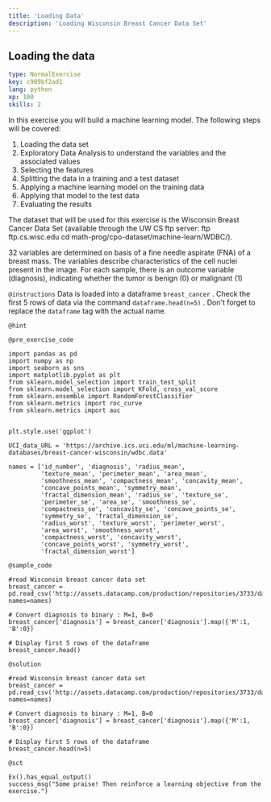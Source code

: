 ```yaml
---
title: 'Loading Data'
description: 'Loading Wisconsin Breast Cancer Data Set'
---
```


## Loading the data

```yaml
type: NormalExercise
key: c909bf2ad1
lang: python
xp: 100
skills: 2
```

In this exercise you will build a machine learning model. The following steps will be covered:

1. Loading the data set
2. Exploratory Data Analysis to understand the variables and the associated values
3. Selecting the features
4. Splitting the data in a training and a test dataset
5. Applying a machine learning model on the training data
6. Applying that model to the test data
7. Evaluating the results

The dataset that will be used for this exercise is the Wisconsin Breast Cancer Data Set (available through the UW CS ftp server: ftp ftp.cs.wisc.edu cd math-prog/cpo-dataset/machine-learn/WDBC/). 

32 variables are determined on basis of a fine needle aspirate (FNA) of a breast mass. The variables describe characteristics of the cell nuclei present in the image. For each sample, there is an outcome variable (diagnosis), indicating whether the tumor is benign (0) or malignant (1)

`@instructions`
Data is loaded into a dataframe `breast_cancer` . Check the first 5 rows of data via the command `dataframe.head(n=5)` . Don't forget to replace the `dataframe` tag with the actual name.

`@hint`


`@pre_exercise_code`
```{python}
import pandas as pd
import numpy as np
import seaborn as sns
import matplotlib.pyplot as plt
from sklearn.model_selection import train_test_split 
from sklearn.model_selection import KFold, cross_val_score 
from sklearn.ensemble import RandomForestClassifier 
from sklearn.metrics import roc_curve
from sklearn.metrics import auc


plt.style.use('ggplot')

UCI_data_URL = 'https://archive.ics.uci.edu/ml/machine-learning-databases/breast-cancer-wisconsin/wdbc.data'

names = ['id_number', 'diagnosis', 'radius_mean', 
         'texture_mean', 'perimeter_mean', 'area_mean', 
         'smoothness_mean', 'compactness_mean', 'concavity_mean',
         'concave_points_mean', 'symmetry_mean', 
         'fractal_dimension_mean', 'radius_se', 'texture_se', 
         'perimeter_se', 'area_se', 'smoothness_se', 
         'compactness_se', 'concavity_se', 'concave_points_se', 
         'symmetry_se', 'fractal_dimension_se', 
         'radius_worst', 'texture_worst', 'perimeter_worst',
         'area_worst', 'smoothness_worst', 
         'compactness_worst', 'concavity_worst', 
         'concave_points_worst', 'symmetry_worst', 
         'fractal_dimension_worst'] 

```

`@sample_code`
```{python}
#read Wisconsin breast cancer data set
breast_cancer = pd.read_csv('http://assets.datacamp.com/production/repositories/3733/datasets/0eb6987cb9633e4d6aa6cfd11e00993d2387caa4/data.csv', names=names)

# Convert diagnosis to binary : M=1, B=0
breast_cancer['diagnosis'] = breast_cancer['diagnosis'].map({'M':1, 'B':0})

# Display first 5 rows of the dataframe
breast_cancer.head()
```

`@solution`
```{python}
#read Wisconsin breast cancer data set
breast_cancer = pd.read_csv('http://assets.datacamp.com/production/repositories/3733/datasets/0eb6987cb9633e4d6aa6cfd11e00993d2387caa4/data.csv', names=names)

# Convert diagnosis to binary : M=1, B=0
breast_cancer['diagnosis'] = breast_cancer['diagnosis'].map({'M':1, 'B':0})

# Display first 5 rows of the dataframe
breast_cancer.head(n=5)
```

`@sct`
```{python}
Ex().has_equal_output()
success_msg("Some praise! Then reinforce a learning objective from the exercise.")
```
